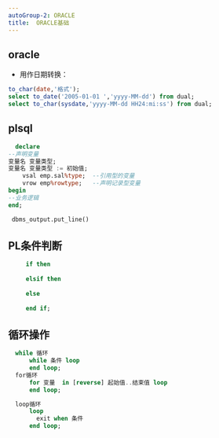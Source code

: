 ```yaml
---
autoGroup-2: ORACLE
title:  ORACLE基础
---
```



## oracle

 - 用作日期转换：
```sql
to_char(date,'格式');
select to_date('2005-01-01 ','yyyy-MM-dd') from dual;
select to_char(sysdate,'yyyy-MM-dd HH24:mi:ss') from dual;
```
## plsql
```sql
  declare
--声明变量
变量名 变量类型;
变量名 变量类型 := 初始值;
    vsal emp.sal%type;  --引用型的变量  
    vrow emp%rowtype;   --声明记录型变量          
begin
--业务逻辑
end;

 dbms_output.put_line()
```
## PL条件判断
```sql     
     if then
     
     elsif then
       
     else
     
     end if;
```
## 循环操作
```sql
  while 循环
      while 条件 loop
      end loop;
  for循环
      for 变量  in [reverse] 起始值..结束值 loop
      end loop;

  loop循环  
      loop
        exit when 条件
      end loop;
```

